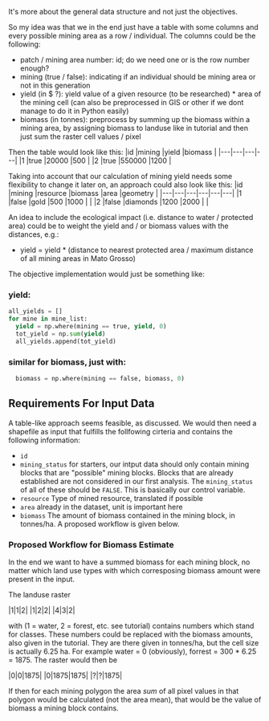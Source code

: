 It's more about the general data structure and not just the objectives.

So my idea was that we in the end just have a table with some columns and every possible mining area as a row / individual. The columns could be the following:
- patch / mining area number: id; do we need one or is the row number enough?
- mining (true / false): indicating if an individual should be mining area or not in this generation
- yield (in $ ?): yield value of a given resource (to be researched) * area of the mining cell (can also be preprocessed in GIS or other if we dont manage to do it in Python easily)
- biomass (in tonnes): preprocess by summing up the biomass within a mining area, by assigning biomass to landuse like in tutorial and then just sum the raster cell values / pixel

Then the table would look like this:
|id  |mining  |yield  |biomass |
|---|---|---|---|
|1   |true   |20000   |500   |
|2   |true   |550000   |1200   |

Taking into account that our calculation of mining yield needs some flexibility to change it later on, an approach could also look like this:
|id  |mining  |resource  |biomass |area |geometry |
|---|---|---|---|---|---|
|1   |false   |gold   |500   |1000 | <geometry> |
|2   |false   |diamonds   |1200   |2000 | <geometry> |


An idea to include the ecological impact (i.e. distance to water / protected area) could be to weight the yield and / or biomass values with the distances, e.g.:
- yield = yield * (distance to nearest protected area / maximum distance of all mining areas in Mato Grosso)

The objective implementation would just be something like:
### yield:
```python
all_yields = []
for mine in mine_list:
  yield = np.where(mining == true, yield, 0)
  tot_yield = np.sum(yield)
  all_yields.append(tot_yield)
```

### similar for biomass, just with:
```python
  biomass = np.where(mining == false, biomass, 0)
```

## Requirements For Input Data
A table-like approach seems feasible, as discussed. We would then need a shapefile as input that fulfills the follfowing cirteria and contains the following information:
- `id`
- `mining_status` for starters, our intput data should only contain mining blocks that are "possible" mining blocks. Blocks that are already established are not considered in our first analysis. The `mining_status` of all of these should be `FALSE`. This is basically our control variable.
- `resource` Type of mined resource, translated if possible
- `area` already in the dataset, unit is important here
- `biomass` The amount of biomass contained in the mining block, in tonnes/ha. A proposed workflow is given below.

### Proposed Workflow for Biomass Estimate

In the end we want to have a summed biomass for each mining block, no matter which land use types with which corresposing biomass amount were present in the input.

The landuse raster

|1|1|2|
|1|2|2|
|4|3|2|

with (1 = water, 2 = forest, etc. see tutorial) contains numbers which stand for classes. These numbers could be replaced with the biomass amounts, also given in the tutorial. They are there given in tonnes/ha, but the cell size is actually 6.25 ha. For example water = 0 (obviously), forrest = 300 * 6.25 = 1875. The raster would then be

|0|0|1875|
|0|1875|1875|
|?|?|1875|

If then for each mining polygon the area *sum* of all pixel values in that polygon would be calculated (not the area mean), that would be the value of biomass a mining block contains.